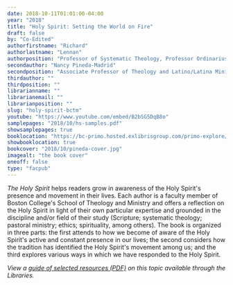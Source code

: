 ```yaml
---
date: 2018-10-11T01:01:00-04:00
year: "2018"
title: "Holy Spirit: Setting the World on Fire"
draft: false
by: "Co-Edited"
authorfirstname: "Richard"
authorlastname: "Lennan"
authorposition: "Professor of Systematic Theology, Professor Ordinarius"
secondauthor: "Nancy Pineda-Madrid"
secondposition: "Associate Professor of Theology and Latino/Latina Ministry"
thirdauthor: ""
thirdposition: ""
librarianname: ""
librarianemail: ""
librarianposition: ""
slug: "holy-spirit-bctm"
youtube: "https://www.youtube.com/embed/B2bSG5DqB8o"
samplepages: "2018/10/hs-samples.pdf"
showsamplepages: true
booklocation: "https://bc-primo.hosted.exlibrisgroup.com/primo-explore/fulldisplay?docid=ALMA-BC21476691950001021&context=L&vid=bclib_new&search_scope=bcl&tab=bcl_only&lang=en_US"
showbooklocation: true
bookcover: "2018/10/pineda-cover.jpg"
imagealt: "the book cover"
oneoff: false
type: "facpub"
---
```


<em>The Holy Spirit</em> helps readers grow in awareness of the Holy Spirit's presence and movement in their lives. Each author is a faculty member of Boston College's School of Theology and Ministry and offers a reflection on the Holy Spirit in light of their own particular expertise and grounded in the discipline and/or field of their study (Scripture; systematic theology; pastoral ministry; ethics; spirituality, among others). The book is organized in three parts: the first attends to how we become of aware of the Holy Spirit's active and constant presence in our lives; the second considers how the tradition has identified the Holy Spirit's movement among us; and the third explores various ways in which we have responded to the Holy Spirit.


<em>View a <a href="https://library.bc.edu/theme/img/facpub/2018/10/hs-guide.pdf">guide of selected resources (PDF)</a> on this topic available through the Libraries. </em>

